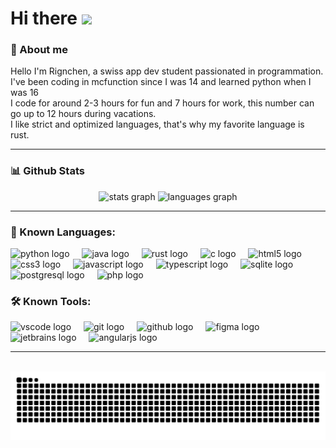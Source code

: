 # Hi there <img src="https://media.giphy.com/media/hvRJCLFzcasrR4ia7z/giphy.gif" width="25px"> </h1>

### 📖 About me
Hello I'm Rignchen, a swiss app dev student passionated in programmation.\
I've been coding in mcfunction since I was 14 and learned python when I was 16\
I code for around 2-3 hours for fun and 7 hours for work, this number can go up to 12 hours during vacations.\
I like strict and optimized languages, that's why my favorite language is rust.

---

### 📊 Github Stats
<div align="center">
  <img src="https://github-readme-stats.vercel.app/api?username=Rignchen&hide_title=false&hide_rank=false&show_icons=true&include_all_commits=true&count_private=true&disable_animations=false&theme=dracula&locale=en&hide_border=false" height="150" alt="stats graph"/>
  <img src="https://github-readme-stats.vercel.app/api/top-langs?username=Rignchen&locale=en&hide_title=false&layout=compact&card_width=320&langs_count=5&theme=dracula&hide_border=false" height="150" alt="languages graph"/>
</div>

---

### 🔨 Known Languages:
<div align="left">
  <img src="https://cdn.jsdelivr.net/gh/devicons/devicon/icons/python/python-original.svg" height="30" alt="python logo"/>
  <img width="12"/>
  <img src="https://cdn.jsdelivr.net/gh/devicons/devicon/icons/java/java-original.svg" height="30" alt="java logo"/>
  <img width="12"/>
  <img src="https://www.rust-lang.org/static/images/rust-logo-blk.svg" height="30" alt="rust logo"/>
  <img width="12"/>
  <img src="https://cdn.jsdelivr.net/gh/devicons/devicon/icons/c/c-original.svg" height="30" alt="c logo"/>
  <img width="12"/>
  <img src="https://cdn.jsdelivr.net/gh/devicons/devicon/icons/html5/html5-original.svg" height="30" alt="html5 logo"/>
  <img width="12"/>
  <img src="https://cdn.jsdelivr.net/gh/devicons/devicon/icons/css3/css3-original.svg" height="30" alt="css3 logo"/>
  <img width="12"/>
  <img src="https://cdn.jsdelivr.net/gh/devicons/devicon/icons/javascript/javascript-original.svg" height="30" alt="javascript logo"/>
  <img width="12"/>
  <img src="https://cdn.jsdelivr.net/gh/devicons/devicon/icons/typescript/typescript-original.svg" height="30" alt="typescript logo"/>
  <img width="12"/>
  <img src="https://cdn.jsdelivr.net/gh/devicons/devicon/icons/sqlite/sqlite-original.svg" height="30" alt="sqlite logo"/>
  <img width="12"/>
  <img src="https://cdn.jsdelivr.net/gh/devicons/devicon/icons/postgresql/postgresql-original.svg" height="30" alt="postgresql logo"/>
  <img width="12"/>
  <img src="https://cdn.jsdelivr.net/gh/devicons/devicon/icons/php/php-original.svg" height="30" alt="php logo"/>
</div>

### 🛠️ Known Tools:
<div align="left">
  <img src="https://cdn.jsdelivr.net/gh/devicons/devicon/icons/vscode/vscode-original.svg" height="40" alt="vscode logo"/>
  <img width="12"/>
  <img src="https://cdn.jsdelivr.net/gh/devicons/devicon/icons/git/git-original.svg" height="40" alt="git logo"/>
  <img width="12"/>
  <img src="https://cdn.jsdelivr.net/gh/devicons/devicon/icons/github/github-original.svg" height="40" alt="github logo"/>
  <img width="12"/>
  <img src="https://cdn.jsdelivr.net/gh/devicons/devicon/icons/figma/figma-original.svg" height="40" alt="figma logo"/>
  <img width="12"/>
  <img src="https://cdn.jsdelivr.net/gh/devicons/devicon/icons/jetbrains/jetbrains-original.svg" height="40" alt="jetbrains logo"/>
  <img width="12"/>
  <img src="https://cdn.jsdelivr.net/gh/devicons/devicon/icons/angularjs/angularjs-original.svg" height="40" alt="angularjs logo"/>
</div>

---

<br clear="both">

<img src="https://raw.githubusercontent.com/Rignchen/Rignchen/output/snake.svg" alt="Snake animation"/>
